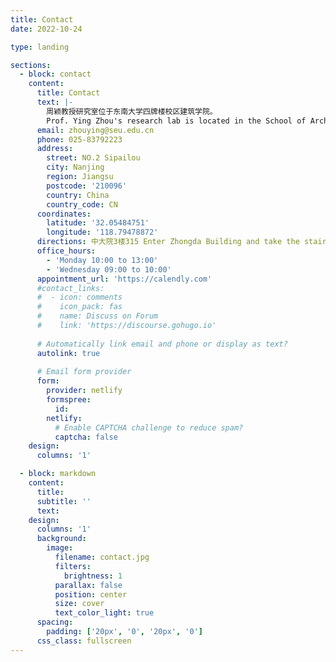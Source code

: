 ```yaml
---
title: Contact
date: 2022-10-24

type: landing

sections:
  - block: contact
    content:
      title: Contact
      text: |-
        周颖教授研究室位于东南大学四牌楼校区建筑学院。
        Prof. Ying Zhou's research lab is located in the School of Architecture, Sipailou Campus, Southeast University.
      email: zhouying@seu.edu.cn
      phone: 025-83792223
      address:
        street: NO.2 Sipailou
        city: Nanjing
        region: Jiangsu
        postcode: '210096'
        country: China
        country_code: CN
      coordinates:
        latitude: '32.05484751'
        longitude: '118.79478872'
      directions: 中大院3楼315 Enter Zhongda Building and take the stairs to Office 315 on Floor 3
      office_hours:
        - 'Monday 10:00 to 13:00'
        - 'Wednesday 09:00 to 10:00'
      appointment_url: 'https://calendly.com'
      #contact_links:
      #  - icon: comments
      #    icon_pack: fas
      #    name: Discuss on Forum
      #    link: 'https://discourse.gohugo.io'
    
      # Automatically link email and phone or display as text?
      autolink: true
    
      # Email form provider
      form:
        provider: netlify
        formspree:
          id:
        netlify:
          # Enable CAPTCHA challenge to reduce spam?
          captcha: false
    design:
      columns: '1'

  - block: markdown
    content:
      title:
      subtitle: ''
      text:
    design:
      columns: '1'
      background:
        image: 
          filename: contact.jpg
          filters:
            brightness: 1
          parallax: false
          position: center
          size: cover
          text_color_light: true
      spacing:
        padding: ['20px', '0', '20px', '0']
      css_class: fullscreen
---
```

